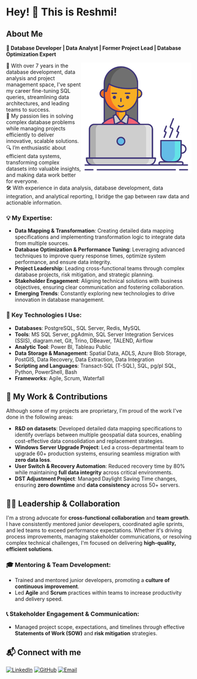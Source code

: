 # Hey! 👋 This is Reshmi!

## About Me

**🚀 Database Developer | Data Analyst | Former Project Lead | Database Optimization Expert**  

<img align="right" alt="Coding" width="300" src="https://github.com/reshmimmm/reshmimmm/blob/91c4ee060133bbb4d375e45ec33427ad4aae9ecf/developer.png?raw=true">
      <p>
        🔰 With over 7 years in the database development, data analysis and project management space, I've spent my career fine-tuning SQL queries, streamlining data architectures, and leading teams to success.<br>
        🎯 My passion lies in solving complex database problems while managing projects efficiently to deliver innovative, scalable solutions.<br>
        🔍 I’m enthusiastic about efficient data systems, transforming complex datasets into valuable insights, and making data work better for everyone.<br>
        🛠️ With experience in data analysis, database development, data integration, and analytical reporting, I bridge the gap between raw data and actionable information.
      </p>


### 💡 My Expertise:
- **Data Mapping & Transformation**: Creating detailed data mapping specifications and implementing transformation logic to integrate data from multiple sources.
- **Database Optimization & Performance Tuning**: Leveraging advanced techniques to improve query response times, optimize system performance, and ensure data integrity.
- **Project Leadership**: Leading cross-functional teams through complex database projects, risk mitigation, and strategic planning.
- **Stakeholder Engagement**: Aligning technical solutions with business objectives, ensuring clear communication and fostering collaboration.
- **Emerging Trends**: Constantly exploring new technologies to drive innovation in database management.

### 🧰 Key Technologies I Use:
- **Databases**: PostgreSQL, SQL Server, Redis, MySQL
- **Tools**: MS SQL Server, pgAdmin, SQL Server Integration Services (SSIS), diagram.net, Git, Trino, DBeaver, TALEND, Airflow
- **Analytic Tool**: Power BI, Tableau Public
- **Data Storage & Management**: Spatial Data, ADLS, Azure Blob Storage, PostGIS, Data Recovery, Data Extraction, Data Integration
- **Scripting and Languages**: Transact-SQL (T-SQL), SQL, pg/pl SQL, Python, PowerShell, Bash
- **Frameworks**: Agile, Scrum, Waterfall

## 📂 My Work & Contributions

Although some of my projects are proprietary, I'm proud of the work I've done in the following areas:

- **R&D on datasets**: Developed detailed data mapping specifications to identify overlaps between multiple geospatial data sources, enabling cost-effective data consolidation and replacement strategies.
- **Windows Server Upgrade Project**: Led a cross-departmental team to upgrade 60+ production systems, ensuring seamless migration with **zero data loss**.
- **User Switch & Recovery Automation**: Reduced recovery time by 80% while maintaining **full data integrity** across critical environments.
- **DST Adjustment Project**: Managed Daylight Saving Time changes, ensuring **zero downtime** and **data consistency** across 50+ servers.

## 🧑‍💼 Leadership & Collaboration

I'm a strong advocate for **cross-functional collaboration** and **team growth**. I have consistently mentored junior developers, coordinated agile sprints, and led teams to exceed performance expectations. Whether it's driving process improvements, managing stakeholder communications, or resolving complex technical challenges, I'm focused on delivering **high-quality, efficient solutions**.

### 🎓 Mentoring & Team Development:
- Trained and mentored junior developers, promoting a **culture of continuous improvement**.
- Led **Agile** and **Scrum** practices within teams to increase productivity and delivery speed.

### 📞 Stakeholder Engagement & Communication:
- Managed project scope, expectations, and timelines through effective **Statements of Work (SOW)** and **risk mitigation** strategies.

## 📬 Connect with me

[![LinkedIn](https://img.shields.io/badge/LinkedIn-blue?logo=linkedin&style=flat-square)](https://www.linkedin.com/in/reshmi-munda-29648254/)      [![GitHub](https://img.shields.io/badge/GitHub-black?logo=github&style=flat-square)](https://www.linkedin.com/in/reshmi-munda-29648254/)      [![Email](https://img.shields.io/badge/Email-D14836?logo=gmail&style=flat-square)](mailto:reshmi.munda17@gmail.com)
